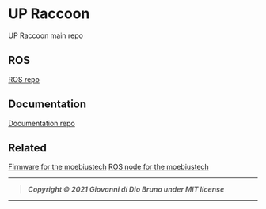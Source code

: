 # UP Raccoon
UP Raccoon main repo

## ROS
[ROS repo](https://github.com/gbr1/raccoon_ros)

## Documentation
[Documentation repo](https://github.com/gbr1/raccoon_docs)

## Related
[Firmware for the moebiustech](https://github.com/gbr1/moebiustech_stm32_firmware)
[ROS node for the moebiustech](https://github.com/gbr1/moebiustech_stm32_ros)

---
> ***Copyright © 2021 Giovanni di Dio Bruno under MIT license***
---
